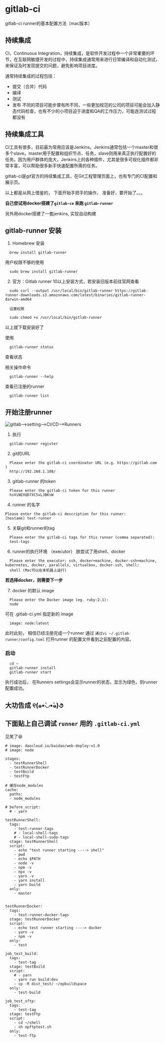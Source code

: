 # gitlab-ci

gitlab-ci runner的基本配置方法（mac版本）

## 持续集成
CI，Continuous Integration，持续集成，是软件开发过程中一个非常重要的环节，在互联网敏捷开发的过程中，持续集成通常用来进行日常编译和自动化测试，来保证及时发现提交的问题，避免影响项目进度。

通常持续集成的过程包括：

* 提交（合并）代码
* 编译
* 测试
* 发布
不同的项目可能步骤有所不同，一些更加规范的公司的项目可能会加入静态代码检查，也有不少的小项目迫于进度和QA的工作压力，可能连测试过程都没有


## 持续集成工具

CI工具有很多，目前最为常用应该是Jenkins。Jenkins通常包括一个master和很多个slave。master用于配置和组织节点、任务，slave则用来真正执行配置好的任务。因为用户群体的庞大，Jenkins上的各种插件，尤其是很多可视化插件都非常丰富，可以帮助很多新手快速配置所需的任务。

gitlab-ci是git官方的持续集成工具，在Git工程管理页面上，也有专门的CI配置和展示页。

以上都是从网上借鉴的， 下面开始手把手的操作， 准备好，要开始了。。。

**自己尝试用docker搭建了`gitlab-ce` 来跑 `gitlab-runner`**

另外用docker搭建了一套jenkins, 实现自动构建

## gitlab-runner 安装

1. Homebrew 安装

```
  brew install gitlab-runner
```
用户权限不够的使用
```
  sudo brew install gitlab-runner
```

2. 官方：Gitlab runner 10以上安装方式，若安装旧版本前往官网查看

```
  sudo curl --output /usr/local/bin/gitlab-runner https://gitlab-runner-downloads.s3.amazonaws.com/latest/binaries/gitlab-runner-darwin-amd64

  设置权限

  sudo chmod +x /usr/local/bin/gitlab-runner
```

以上就下载安装好了

使用
```
  gitlab-runner status
```

查看状态

相关操作命令

```
  gitlab-runner --help
```

查看已注册的runner
```
  gitlab-runner list
```

## 开始注册runner

![gitlab-->setting-->CI/CD-->Runners](./assets/img01.png "eg")

1. 执行
```
  gitlab-runner register
```

2. git的URL

```
  Please enter the gitlab-ci coordinator URL (e.g. https://gitlab.com )
  http://192.168.1.108/
```

3. gitlab-runner 的token

```
  Please enter the gitlab-ci token for this runner
  hsViNEXQD7XC5xLJBKsW
```

4. runner 的名字

```
Please enter the gitlab-ci description for this runner:
[hostame] test-runner
```

5. 关联git和runner的tag

```
  Please enter the gitlab-ci tags for this runner (comma separated):
  test-tags
```

6. runner的执行环境 （executor）
  朕尝试了用shell、docker

```
  Please enter the executor: ssh, docker+machine, docker-ssh+machine, kubernetes, docker, parallels, virtualbox, docker-ssh, shell:
  shell (Mac可以在本机器上运行)
```

**若选择docker，则需要下一步**

7. docker 的默认 image

```
  Please enter the Docker image (eg. ruby:2.1):
  node
```

可在 .gitlab-ci.yml 指定新的 image
```
  image: node:latest
```

此时此刻， 相信已经注册完成一个runner
通过 ` 通过vi ~/.gitlab-runner/config.toml ` 打开runner 的配置文件看到之前配置的内容。

### 启动

```
  cd ~
  gitlab-runner install
  gitlab-runner start
```

执行成功后， 在Runners settings会显示runner的状态，显示为绿色，则runner配置成功。

## 大功告成 ୧(๑•̀◡•́๑)૭


## 下面贴上自己调试 `runner` 用的 `.gitlab-ci.yml`
见笑了😆

```
# image: daocloud.io/baidao/web-deploy:v1.0
# image: node

stages:
  - testRunnerShell
  - testRunnerDocker
  - testBuild
  - testFtp

# 缓存node_modules
cache:
  paths:
  - node_modules

# before_script:
  # - yarn

testRunnerShell:
  tags:
    - test-runner-tags
    # - local-shell-tags
    # - local-shell-sudo-tags
  stage: testRunnerShell
  script:
    - echo "test runner starting ----> shell"
    - pwd
    - echo $PATH
    - node -v
    - npm -v
    - npx -v
    - yarn -v 
    - yarn install
    - yarn build
  only:
    - master


testRunnerDocker:
  tags:
    - test-runner-docker-tags
  stage: testRunnerDocker
  script:
    - echo test runner starting ----> docker
    - yarn -v
    - npm -v
  only:
    - test

job_test_build:
  tags:
    - test-tag
  stage: testBuild
  script:
    # - yarn
    - yarn run build:dev
    - cp -R dist_test/ ~/opbuildspace
  only:
    - test-build

job_test_sftp:
  tags:
    - test-tag
  stage: testFtp
  script:
    - cd ~/shell
    - sh opftptest.sh
  only:
    - test-ftp
```





